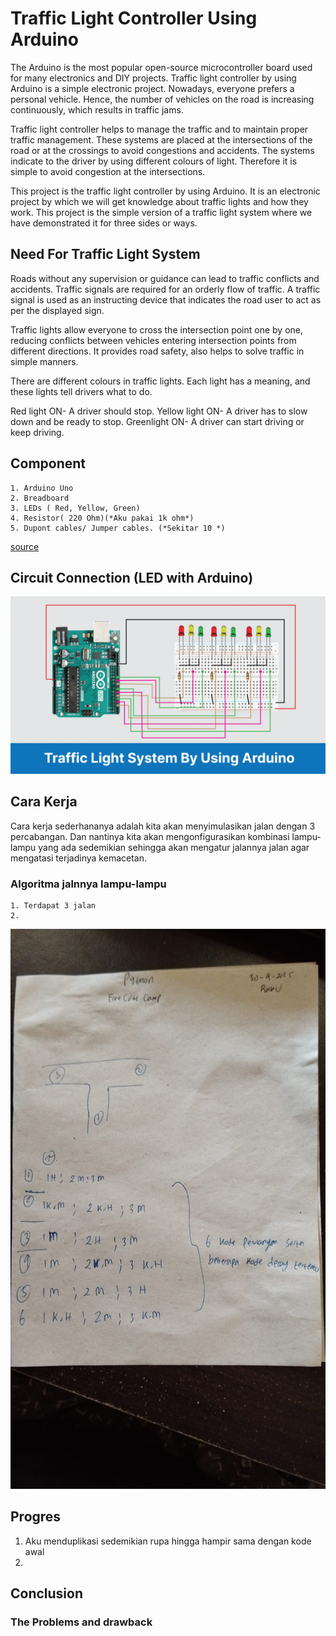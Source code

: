 # Traffic Light Controller Using Arduino

The Arduino is the most popular open-source microcontroller board used for many electronics and DIY projects. Traffic light controller by using Arduino is a simple electronic project. Nowadays, everyone prefers a personal vehicle. Hence, the number of vehicles on the road is increasing continuously, which results in traffic jams.

Traffic light controller helps to manage the traffic and to maintain proper traffic management. These systems are placed at the intersections of the road or at the crossings to avoid congestions and accidents. The systems indicate to the driver by using different colours of light. Therefore it is simple to avoid congestion at the intersections.

This project is the traffic light controller by using Arduino. It is an electronic project by which we will get knowledge about traffic lights and how they work. This project is the simple version of a traffic light system where we have demonstrated it for three sides or ways.

## Need For Traffic Light System

Roads without any supervision or guidance can lead to traffic conflicts and accidents. Traffic signals are required for an orderly flow of traffic. A traffic signal is used as an instructing device that indicates the road user to act as per the displayed sign.

Traffic lights allow everyone to cross the intersection point one by one, reducing conflicts between vehicles entering intersection points from different directions. It provides road safety, also helps to solve traffic in simple manners.

There are different colours in traffic lights. Each light has a meaning, and these lights tell drivers what to do.

Red light ON- A driver should stop.
Yellow light ON- A driver has to slow down and be ready to stop.
Greenlight ON- A driver can start driving or keep driving.

## Component

	1. Arduino Uno
	2. Breadboard
	3. LEDs ( Red, Yellow, Green)
	4. Resistor( 220 Ohm)(*Aku pakai 1k ohm*)
	5. Dupont cables/ Jumper cables. (*Sekitar 10 *)
	
	
	
	
[source](https://robu.in/traffic-light-controller-using-arduino/)

## Circuit Connection (LED with Arduino)

![Gambarnya adalah ini](Traffic-Light-Controller.png)
## Cara Kerja
Cara kerja sederhananya adalah kita akan menyimulasikan jalan dengan 3 percabangan. Dan nantinya kita akan mengonfigurasikan kombinasi lampu-lampu yang ada sedemikian sehingga akan mengatur jalannya jalan agar mengatasi terjadinya kemacetan.
### Algoritma jalnnya lampu-lampu
	1. Terdapat 3 jalan 
	2. 
![Berikut adalah rancangan sederhananya](Step-of-Traffic-Light-Controller.jpg)
## Progres

1. Aku menduplikasi sedemikian rupa hingga hampir sama dengan kode awal
2.

## Conclusion

### The Problems and drawback

